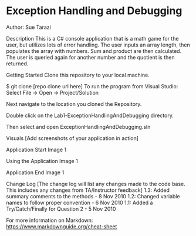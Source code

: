 # Exception Handling and Debugging

Author: Sue Tarazi

Description
This is a C# console application that is a math game for the user, but utilizes lots of error handling. The user inputs an array length, then populates the array with numbers. Sum and product are then calculated. The user is queried again for another number and the quotient is then returned. 

Getting Started
Clone this repository to your local machine.

$ git clone [repo clone url here]
To run the program from Visual Studio:
Select File -> Open -> Project/Solution

Next navigate to the location you cloned the Repository.

Double click on the Lab1-ExceptionHandlingAndDebugging directory.

Then select and open ExceptionHandlingAndDebugging.sln

Visuals
[Add screenshots of your application in action]

Application Start
Image 1

Using the Application
Image 1

Application End
Image 1

Change Log
[The change log will list any changes made to the code base. This includes any changes from TA/Instructor feedback]
1.3: Added summary comments to the methods - 8 Nov 2010
1.2: Changed variable names to follow proper convention - 6 Nov 2010
1.1: Added a Try/Catch/Finally for Question 2 - 5 Nov 2010

For more information on Markdown: https://www.markdownguide.org/cheat-sheet
